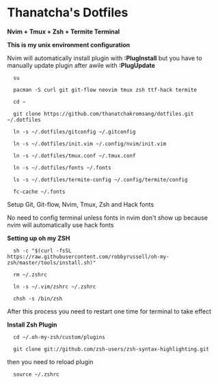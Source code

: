 # Thanatcha's Dotfiles

__Nvim + Tmux + Zsh + Termite Terminal__

__This is my unix environment configuration__

Nvim will automatically install plugin with __:PlugInstall__ but you have to manually update plugin after awile with __:PlugUpdate__
  
```
  su
  
  pacman -S curl git git-flow neovim tmux zsh ttf-hack termite
  
  cd ~
  
  git clone https://github.com/thanatchakromsang/dotfiles.git ~/.dotfiles
  
  ln -s ~/.dotfiles/gitconfig ~/.gitconfig
  
  ln -s ~/.dotfiles/init.vim ~/.config/nvim/init.vim

  ln -s ~/.dotfiles/tmux.conf ~/.tmux.conf

  ln -s ~/.dotfiles/fonts ~/.fonts
  
  ls -s ~/.dotfiles/termite-config ~/.config/termite/config
  
  fc-cache ~/.fonts
```

Setup Git, Git-flow, Nvim, Tmux, Zsh and Hack fonts

No need to config terminal unless fonts in nvim don't show up because nvim will automatically use hack fonts

__Setting up oh my ZSH__

```
  sh -c "$(curl -fsSL https://raw.githubusercontent.com/robbyrussell/oh-my-zsh/master/tools/install.sh)"
  
  rm ~/.zshrc
  
  ln -s ~/.vim/zshrc ~/.zshrc
  
  chsh -s /bin/zsh 
```

After this process you need to restart one time for terminal to take effect

__Install Zsh Plugin__

```
  cd ~/.oh-my-zsh/custom/plugins
  
  git clone git://github.com/zsh-users/zsh-syntax-highlighting.git
```

then you need to reload plugin

```
  source ~/.zshrc
```
